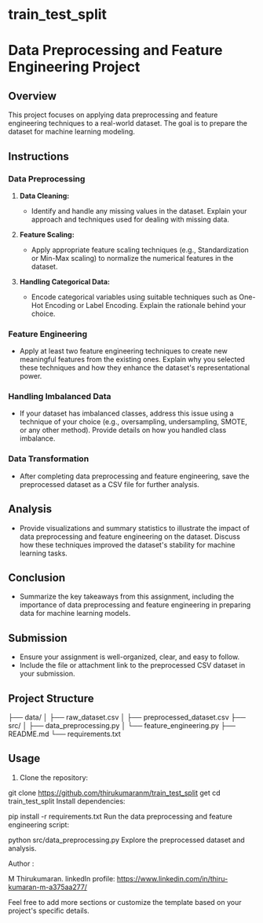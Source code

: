 # train_test_split


# Data Preprocessing and Feature Engineering Project

## Overview

This project focuses on applying data preprocessing and feature engineering techniques to a real-world dataset. The goal is to prepare the dataset for machine learning modeling.



## Instructions

### Data Preprocessing

1. **Data Cleaning:**
    - Identify and handle any missing values in the dataset. Explain your approach and techniques used for dealing with missing data.

2. **Feature Scaling:**
    - Apply appropriate feature scaling techniques (e.g., Standardization or Min-Max scaling) to normalize the numerical features in the dataset.

3. **Handling Categorical Data:**
    - Encode categorical variables using suitable techniques such as One-Hot Encoding or Label Encoding. Explain the rationale behind your choice.

### Feature Engineering

- Apply at least two feature engineering techniques to create new meaningful features from the existing ones. Explain why you selected these techniques and how they enhance the dataset's representational power.

### Handling Imbalanced Data

- If your dataset has imbalanced classes, address this issue using a technique of your choice (e.g., oversampling, undersampling, SMOTE, or any other method). Provide details on how you handled class imbalance.

### Data Transformation

- After completing data preprocessing and feature engineering, save the preprocessed dataset as a CSV file for further analysis.

## Analysis

- Provide visualizations and summary statistics to illustrate the impact of data preprocessing and feature engineering on the dataset. Discuss how these techniques improved the dataset's stability for machine learning tasks.

## Conclusion

- Summarize the key takeaways from this assignment, including the importance of data preprocessing and feature engineering in preparing data for machine learning models.

## Submission

- Ensure your assignment is well-organized, clear, and easy to follow.
- Include the file or attachment link to the preprocessed CSV dataset in your submission.

## Project Structure

├── data/
│ ├── raw_dataset.csv
│ ├── preprocessed_dataset.csv
├── src/
│ ├── data_preprocessing.py
│ └── feature_engineering.py
├── README.md
└── requirements.txt


## Usage

1. Clone the repository:

git clone https://github.com/thirukumaranm/train_test_split get
cd train_test_split
Install dependencies:


pip install -r requirements.txt
Run the data preprocessing and feature engineering script:


python src/data_preprocessing.py
Explore the preprocessed dataset and analysis.


Author :

M Thirukumaran.  linkedIn profile: https://www.linkedin.com/in/thiru-kumaran-m-a375aa277/

Feel free to add more sections or customize the template based on your project's specific details.
